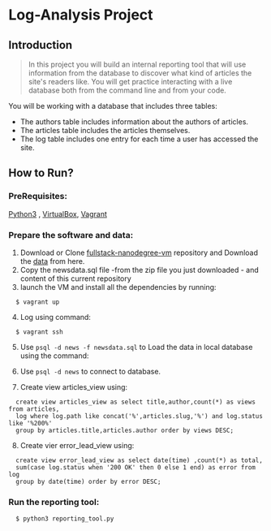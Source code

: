 # Log-Analysis Project

## Introduction 

> In this project you will build an internal reporting tool that will use information from the database to discover what kind of articles the site's readers like.
You will get practice interacting with a live database both from the command line and from your code.

 You will be working with a database that includes three tables:
 * The authors table includes information about the authors of articles.
 * The articles table includes the articles themselves.
 * The log table includes one entry for each time a user has accessed the site.


## How to Run?

### PreRequisites:
  [Python3](https://www.python.org/) , [VirtualBox](https://www.virtualbox.org/), [Vagrant](https://www.vagrantup.com/)
   

### Prepare the software and data:
 
  1. Download or Clone [fullstack-nanodegree-vm](https://github.com/udacity/fullstack-nanodegree-vm) repository and Download the [data](https://d17h27t6h515a5.cloudfront.net/topher/2016/August/57b5f748_newsdata/newsdata.zip) from here.
  2. Copy the newsdata.sql file -from the zip file you just downloaded - and content of this current repository
  3. launch the VM and install all the dependencies by running:
  
  ```
    $ vagrant up
  ```
  4. Log using command:
  
  ```
    $ vagrant ssh
  ```

  5. Use `psql -d news -f newsdata.sql` to Load the data in local database using the command:

  6. Use `psql -d news` to connect to database.
  
  7. Create view articles_view using:
  ```
    create view articles_view as select title,author,count(*) as views from articles,
    log where log.path like concat('%',articles.slug,'%') and log.status like '%200%'
    group by articles.title,articles.author order by views DESC;
  ```
  
  8. Create vier error_lead_view using:
  ```
    create view error_lead_view as select date(time) ,count(*) as total,
    sum(case log.status when '200 OK' then 0 else 1 end) as error from log
    group by date(time) order by error DESC;
  ```

### Run the reporting tool:

  ```
    $ python3 reporting_tool.py
  ```
  